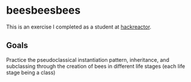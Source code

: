 # beesbeesbees
This is an exercise I completed as a student at [hackreactor](http://hackreactor.com).

## Goals

Practice the pseudoclassical instantiation pattern, inheritance, and subclassing through the creation of bees in different life stages (each life stage being a class)